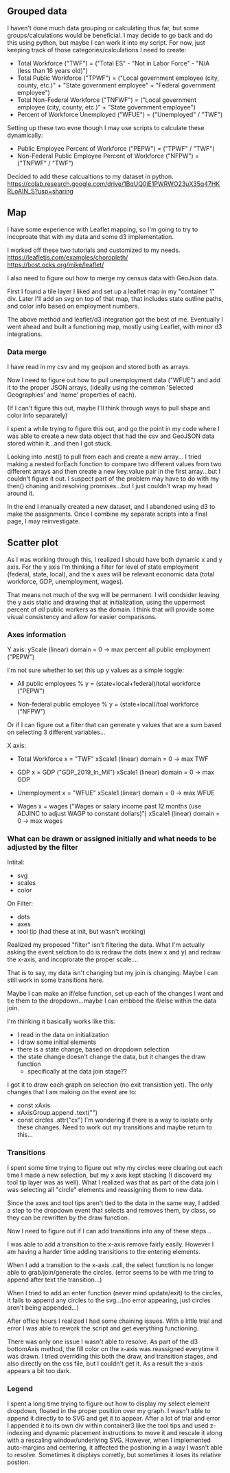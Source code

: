 ## Grouped data
I haven't done much data grouping or calculating thus far, but some groups/calculations would be beneficial. I may decide to go back and do this using python, but maybe I can work it into my script. For now, just keeping track of those categories/calculations I need to create:

- Total Workforce ("TWF") = ("Total ES" - "Not in Labor Force" - "N/A (less than 16 years old)")
- Total Public Workforce ("TPWF") = ("Local government employee (city, county, etc.)" + "State government employee" + "Federal government employee")
- Total Non-Federal Workforce ("TNFWF") = ("Local government employee (city, county, etc.)" + "State government employee")
- Percent of Workforce Unemployed ("WFUE") = ("Unemployed" / "TWF")

Setting up these two evne though I may use scripts to calculate these dynamically:
- Public Employee Percent of Workforce ("PEPW") = ("TPWF" / "TWF")
- Non-Federal Public Employee Percent of Workforce ("NFPW") = ("TNFWF" / "TWF")

Decided to add these calcualtions to my dataset in python. 
https://colab.research.google.com/drive/1BqUQ0jE1PWRWO23uX35q47HKRLoAIN_S?usp=sharing 

## Map
I have some experience with Leaflet mapping, so I'm going to try to incoproate that with my data and some d3 implementation. 

I worked off these two tutorials and customized to my needs. 
https://leafletjs.com/examples/choropleth/
https://bost.ocks.org/mike/leaflet/ 

I also need to figure out how to merge my census data with GeoJson data.

First I found a tile layer I liked and set up a leaflet map in my "container 1" div. Later I'll add an svg on top of that map, that includes state outline paths, and color info based on employment numbers. 

The above method and leaflet/d3 integration got the best of me. Eventually I went ahead and built a functioning map, mostly using Leaflet, with minor d3 integrations. 

### Data merge
I have read in my csv and my geojson and stored both as arrays.

Now I need to figure out how to pull unemployment data ("WFUE") and add it to the proper JSON arrays, (ideally using the common 'Selected Geographies' and 'name' properties of each). 

(If I can't figure this out, maybe I'll think through ways to pull shape and color info separately)

I spent a while trying to figure this out, and go the point in my code where I was able to create a new data object that had the csv and GeoJSON data stored within it...and then I got stuck. 

Looking into .nest() to pull from each and create a new array... I tried making a nested forEach function to compare two different values from two different arrays and then create a new key:value pair in the first array...but I couldn't figure it out. I suspect part of the problem may have to do with my then() chaning and resolving promises...but I just couldn't wrap my head around it. 

In the end I manually created a new dataset, and I abandoned using d3 to make the assignments. Once I combine my separate scripts into a final page, I may reinvestigate.  

## Scatter plot
As I was working through this, I realized I should have both dynamic x and y axis. For the y axis I'm thinking a filter for level of state employment (federal, state, local), and the x axes will be relevant economic data (total workforce, GDP, unemployment, wages).

That means not much of the svg will be permanent. I will condsider leaving the y axis static and drawing that at initialization, using the uppermost percent of *all* public workers as the domain. I think that will provide some visual consistency and allow for easier comparisons. 

### Axes information
Y axis:
    yScale (linear)
    domain = 0 -> max percent all public employment ("PEPW")

I'm not sure whether to set this up y values as a simple toggle:
- All public employees %
    y = (state+local+federal)/total workforce ("PEPW")

- Non-federal public employee %
    y = (state+local)/toal workforce ("NFPW")

Or if I can figure out a filter that can generate y values that are a sum  based on selecting 3 different variables...

X axis:
- Total Workforce
    x = "TWF"
    xScale1 (linear)
        domain = 0 -> max TWF

- GDP
    x = GDP ("GDP_2019_In_Mil")
    xScale1 (linear)
        domain = 0 -> max GDP

- Unemployment
    x = "WFUE"
    xScale1 (linear)
        domain = 0 -> max WFUE

- Wages
    x = wages ("Wages or salary income past 12 months (use ADJINC to adjust WAGP to constant dollars)")
    xScale1 (linear)
        domain = 0 -> max wages

### What can be drawn or assigned initially and what needs to be adjusted by the filter
Intital:
- svg
- scales
- color

On Filter:
- dots
- axes
- tool tip (had these at init, but wasn't working)

Realized my proposed "filter" isn't filtering the data. What I'm actually asking the event selction to do is redraw the dots (new x and y) and redraw the x-axis, and incoprorate the proper scale....

That is to say, my data isn't changing but my join is changing. Maybe I can still work in some transitions here.

Maybe I can make an if/else function, set up each of the changes I want and tie them to the dropdown...maybe I can embbed the if/else within the data join.

I'm thinking it basically works like this:
- I read in the data on initialization
- I draw some initial elements
- there is a state change, based on dropdown selection
- the state change doesn't change the data, but it changes the draw function
    - specifically at the data join stage??

I got it to draw each graph on selection (no exit transistion yet). The only changes that I am making on the event are to:
- const xAxis
- xAxisGroup.append
    .text("")
- const circles
    .attr("cx")
I'm wondering if there is a way to isolate only these changes. Need to work out my transitions and maybe return to this...

### Transitions
I spent some time trying to figure out why my circles were clearing out each time I made a new selection, but my x axis kept stacking (I discoverd my tool tip layer was as well). What I realized was that as part of the data join I was selecting all "circle" elements and reassigning them to new data. 

Since the axes and tool tips aren't tied to the data in the same way, I added a step to the dropdown event that selects and removes them, by class, so they can be rewritten by the draw function. 

Now I need to figure out if I can add transitions into any of these steps...

I was able to add a transition to the x-axis remove fairly easily. However I am having a harder time adding transitions to the entering elements. 

When I add a transition to the x-axis .call, the select function is no longer able to grab/join/generate the circles. (error seems to be with me tring to append after text the transition...)

When I tried to add an enter function (never mind update/exit) to the circles, it fails to append any circles to the svg...(no error appearing, just circles aren't being appended...)

After office hours I realized I had some chaining issues. With a little trial and error I was able to rework the script and get everything functioning. 

There was only one issue I wasn't able to resolve. As part of the d3 bottomAxis method, the fill color on the x-axis was reassigned everytime it was drawn. I tried overriding this both the draw, and transition stages, and also directly on the css file, but I couldn't get it. As a result the x-axis appears a bit too dark.

### Legend
I spent a long time trying to figure out how to display my select element dropdown, floated in the proper position over my graph. I wasn't able to append it directly to to SVG and get it to appear. After a lot of trial and error I appended it to its own div within container3 like the tool tips and used z-indexing and dynamic placement instructions to move it and rescale it along with a rescaling window/underlying SVG. However, when I implemented auto-margins and centering, it affected the postioning in a way I wasn't able to resolve. Sometimes it displays corretly, but sometimes it loses its relative postion. 